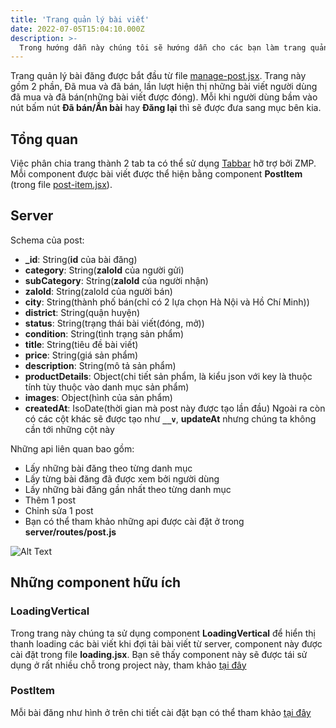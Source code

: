 ```yaml
---
title: 'Trang quản lý bài viết'
date: 2022-07-05T15:04:10.000Z
description: >-
  Trong hướng dẫn này chúng tôi sẽ hướng dẫn cho các bạn làm trang quản lý bài viết
---
```


Trang quản lý bài đăng được bắt đầu từ file [manage-post.jsx](https://github.com/quynhdinh/BanLai/blob/master/client/src/pages/manage-post.jsx). Trang này gồm 2 phần, Đã mua và đã bán, lần lượt hiện thị những bài viết người dùng đã mua và đã bán(những bài viết được đóng). Mỗi
khi người dùng bầm vào nút bấm nút **Đã bán/Ẩn bài** hay **Đăng lại** thì sẽ được đưa sang mục bên kia.

## Tổng quan

Việc phân chia trang thành 2 tab ta có thể sử dụng [Tabbar](https://mini.zalo.me/docs/framework/components/layout-components/tabs/) hỡ trợ bởi ZMP. Mỗi component được bài viết được thể hiện bằng component **PostItem** (trong file [post-item.jsx](https://github.com/quynhdinh/BanLai/blob/master/client/src/components/post-item.jsx)).

## Server
Schema của post:
- **_id**: String(**id** của bài đăng)
- **category**: String(**zaloId** của người gửi)
- **subCategory**: String(**zaloId** của người nhận)
- **zaloId**: String(zaloId của người bán)
- **city**: String(thành phố bán(chỉ có 2 lựa chọn Hà Nội và Hồ Chí Minh))
- **district**: String(quận huyện)
- **status**: String(trạng thái bài viết(đóng, mở))
- **condition**: String(tình trạng sản phẩm)
- **title**: String(tiêu đề bài viết)
- **price**: String(giá sản phẩm)
- **description**: String(mô tả sản phẩm)
- **productDetails**: Object(chi tiết sản phẩm, là kiểu json với key là thuộc tính tùy thuộc vào danh mục sản phẩm)
- **images**: Object(hình của sản phẩm)
- **createdAt**: IsoDate(thời gian mà post này được tạo lần đầu)
  Ngoài ra còn có các cột khác sẽ được tạo như **`__v`**, **updateAt** nhưng chúng ta không cần tới những cột này

Những api liên quan bao gồm:
- Lấy những bài đăng theo từng danh mục
- Lấy từng bài đăng đã được xem bởi người dùng
- Lấy những bài đăng gần nhất theo từng danh mục
- Thêm 1 post
- Chỉnh sửa 1 post
- Bạn có thể tham khảo những api được cài đặt ở trong **server/routes/post.js**

![Alt Text](https://scintillating-haupia-01fe5d.netlify.app/img/manage-post.jpg)

## Những component hữu ích

### LoadingVertical
Trong trang này chúng ta sử dụng component **LoadingVertical** để hiển thị thanh loading các bài viết khi đợi tải bài viết từ server, component này được cài đặt trong file **loading.jsx**.
Bạn sẽ thấy component này sẽ được tái sử dụng ở rất nhiều chỗ trong project này, tham khảo [tại đây](https://github.com/quynhdinh/BanLai/blob/440894a9332f6ae27bd239803b7aa3286bf1fac3/client/src/components/loading.jsx#L21)
### PostItem
Mỗi bài đăng như hình ở trên chi tiết cài đặt bạn có thể tham khảo [tại đây](https://github.com/quynhdinh/BanLai/blob/master/client/src/components/post-item.jsx)